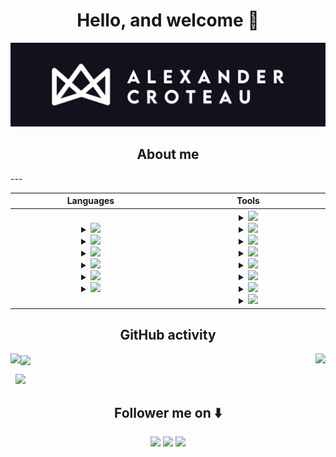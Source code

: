 
<h1 align="center">Hello, and welcome 👋 </h1>
<img src="https://raw.githubusercontent.com/Alexander14454/Alexander14454/master/github banner 3.png">

<h2 align="center">About me </h2>
---

<table align="center">
  <tr>
    <th width="300px">Languages</th>
    <th width="300px">Tools</th>
  </tr>
  <tr>
    <th width="300px">
      <details><summary><img src="https://img.shields.io/badge/-MarkDown-000000?style=flat-square&logo=markdown&labelColor=000000""></summary>
        Known since: 2024 <br> Confidence: ⭐⭐⭐⭐⭐ <br> Experience: ⭐⭐⭐ <br> Knowledge: ⭐⭐⭐
      </details>
      <details><summary><img src="https://img.shields.io/badge/-JavaScript-000000?style=flat-square&logo=javascript"></summary>
        Known since: 2022 <br> Confidence: ⭐⭐⭐ <br> Experience: ⭐⭐⭐ <br> Knowledge: ⭐⭐
      </details>
      <details><summary><img src="https://img.shields.io/badge/-MySQL-000000?style=flat-square&logo=mysql&labelColor=ffffff"></summary>
        Known since: 2023 <br> Confidence: ⭐⭐⭐⭐ <br> Experience: ⭐⭐⭐ <br> Knowledge: ⭐⭐⭐⭐
      </details>
      <details><summary><img src="https://img.shields.io/badge/-Python-000000?style=flat-square&logo=python&logoColor=ffffff&labelColor=3776AB"></summary>
        Known since: 2023 <br> Confidence: ⭐⭐⭐⭐⭐ <br> Experience: ⭐⭐⭐⭐ <br> Knowledge: ⭐⭐⭐⭐
      </details>
      <details><summary><img src="https://img.shields.io/badge/-HTML5-000000?style=flat-square&logo=html5&logoColor=ffffff&labelColor=E34F26"></summary>
        Known since: 2021 <br> Confidence: ⭐⭐⭐⭐⭐ <br> Experience: ⭐⭐⭐ <br> Knowledge: ⭐⭐⭐⭐
      </details>  
      <details><summary><img src="https://img.shields.io/badge/-CSS3-000000?style=flat-square&logo=css3&logoColor=ffffff&labelColor=1572B6"></summary>
        Known since: 2021 <br> Confidence: ⭐⭐⭐⭐ <br> Experience: ⭐⭐⭐⭐ <br> Knowledge: ⭐⭐⭐
      </details>
    </th>
    <th width="300px">
      <details><summary><img src="https://img.shields.io/badge/-Adobe Creative Cloud-000000?style=flat-square&logo=adobecreativecloud&logoColor=ffffff&labelColor=DA1F26"></summary>
        Known since: 2021 <br> Confidence: ⭐⭐⭐⭐ <br> Experience: ⭐⭐⭐⭐ <br> Knowledge: ⭐⭐⭐
      </details>
      <details><summary><img src="https://img.shields.io/badge/-Microsoft SQL-000000?style=flat-square&logo=microsoftsqlserver&logoColor=ffffff&labelColor=CC2927"></summary>
        Known since: 2023 <br> Confidence: ⭐⭐⭐⭐ <br> Experience: ⭐⭐⭐ <br> Knowledge: ⭐⭐⭐
      </details>
      <details><summary><img src="https://img.shields.io/badge/-Windows-000000?style=flat-square&logo=windows&logoColor=ffffff&labelColor=0078D6"></summary>
        Known since: 2018 <br> Confidence: ⭐⭐⭐⭐⭐ <br> Experience: ⭐⭐⭐⭐⭐ <br> Knowledge: ⭐⭐⭐⭐⭐
      </details>
        <details><summary><img src="https://img.shields.io/badge/-Draw.io-000000?style=flat-square&logo=diagramsdotnet&logoColor=ffffff&labelColor=F08705"></summary>
        Known since: 2023 <br> Confidence: ⭐⭐⭐⭐ <br> Experience: ⭐⭐ <br> Knowledge: ⭐⭐⭐
      </details>
      <details><summary><img src="https://img.shields.io/badge/-VScode-000000?style=flat-square&logo=visual-studio-code&logoColor=ffffff&labelColor=007ACC"></summary>
        Known since: 2021 <br> Confidence: ⭐⭐⭐⭐⭐ <br> Experience: ⭐⭐⭐⭐⭐ <br> Knowledge: ⭐⭐⭐⭐
      </details>
      <details><summary><img src="https://img.shields.io/badge/-GitHub-000000?style=flat-square&logo=github&logoColor=ffffff&labelColor=000000"></summary>
        Known since: 2024 <br> Confidence: ⭐⭐⭐⭐ <br> Experience: ⭐⭐⭐ <br> Knowledge: ⭐⭐⭐
      </details>
      <details><summary><img src="https://img.shields.io/badge/-Figma-000000?style=flat-square&logo=figma&logoColor=ffffff&labelColor=F24E1E"></summary>
        Known since: 2024 <br> Confidence: ⭐⭐⭐ <br> Experience: ⭐⭐⭐ <br> Knowledge: ⭐⭐
      </details>
      <details><summary><img src="https://img.shields.io/badge/-AWS-000000?style=flat-square&logo=amazon&logoColor=ffffff&labelColor=FF9900"></summary>
        Known since: 2024 <br> Confidence: ⭐⭐⭐ <br> Experience: ⭐⭐⭐ <br> Knowledge: ⭐⭐⭐
      </details>
    </th>
  </tr>
</table>

<h2 align="center">GitHub activity</h2>

<img align="center" src="https://github-readme-activity-graph.vercel.app/graph?username=Alexander14454&bg_color=12121c&line=fcfcfc&color=fcfcfc"> 

<img align="left" src="https://github-readme-stats.vercel.app/api?username=Alexander14454&theme=ambient_gradient&show_icons=true&hide_border=true&count_private=true&card_width=300px&bg_color=00000000"> 

<img align="right" src="https://github-readme-streak-stats.herokuapp.com/?user=Alexander14454&theme=swift&hide_border=true&card_width=300px&bg_color=00000000">

&nbsp;
<img src="https://github-readme-stats.vercel.app/api/top-langs/?username=Alexander14454&theme=ambient_gradient&show_icons=true&hide_border=true&layout=compact&card_width=1012px&bg_color=00000000">

<h2 align="center">Follower me on ⬇️</h2>

<p align="center">
  <a href="https://discord.com/channels/@me/694823364459757610"><img src="https://img.shields.io/badge/Discord-%235865F2.svg?style=for-the-badge&logo=discord&logoColor=white"></a>
  <a href="https://www.facebook.com/alex.croteau.3701"><img src="https://img.shields.io/badge/Facebook-%231877F2.svg?style=for-the-badge&logo=Facebook&logoColor=white"></a>
  <a href="https://www.instagram.com/alexandercroteau/?hl=en"><img src="https://img.shields.io/badge/Instagram-%23E4405F.svg?style=for-the-badge&logo=Instagram&logoColor=white"></a>
</p>
